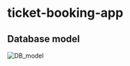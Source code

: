# ticket-booking-app

## Database model
![DB_model](https://github.com/Control11/ticket-booking-app/assets/84398641/e29b0e44-159f-4831-b206-20fd03d23d76)
